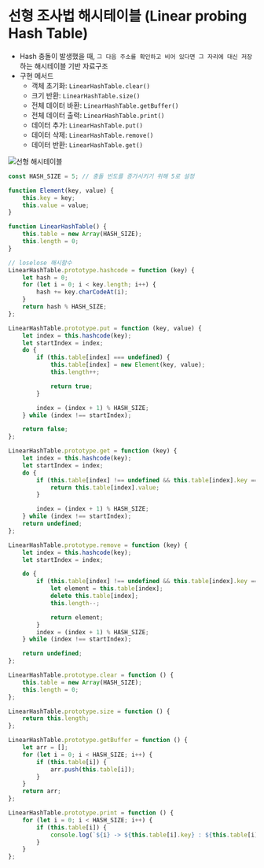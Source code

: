 # 선형 조사법 해시테이블 (Linear probing Hash Table)

- Hash 충돌이 발생했을 때, `그 다음 주소를 확인하고 비어 있다면 그 자리에 대신 저장` 하는 해시테이블 기반 자료구조
- 구현 메서드
    - 객체 초기화: `LinearHashTable.clear()`
    - 크기 반환: `LinearHashTable.size()`
    - 전체 데이터 바환: `LinearHashTable.getBuffer()`
    - 전체 데이터 출력: `LinearHashTable.print()`
    - 데이터 추가: `LinearHashTable.put()`
    - 데이터 삭제: `LinearHashTable.remove()`
    - 데이터 반환: `LinearHashTable.get()`

![선형 해시테이블](https://user-images.githubusercontent.com/65802921/139453995-dbefa125-7023-4411-879c-27359b1ffafe.jpg)

```jsx
const HASH_SIZE = 5; // 충돌 빈도를 증가시키기 위해 5로 설정

function Element(key, value) {
    this.key = key;
    this.value = value;
}

function LinearHashTable() {
    this.table = new Array(HASH_SIZE);
    this.length = 0;
}

// loselose 해시함수
LinearHashTable.prototype.hashcode = function (key) {
    let hash = 0;
    for (let i = 0; i < key.length; i++) {
        hash += key.charCodeAt(i);
    }
    return hash % HASH_SIZE;
};

LinearHashTable.prototype.put = function (key, value) {
    let index = this.hashcode(key);
    let startIndex = index;
    do {
        if (this.table[index] === undefined) {
            this.table[index] = new Element(key, value);
            this.length++;

            return true;
        }

        index = (index + 1) % HASH_SIZE;
    } while (index !== startIndex);

    return false;
};

LinearHashTable.prototype.get = function (key) {
    let index = this.hashcode(key);
    let startIndex = index;
    do {
        if (this.table[index] !== undefined && this.table[index].key === key) {
            return this.table[index].value;
        }

        index = (index + 1) % HASH_SIZE;
    } while (index !== startIndex);
    return undefined;
};

LinearHashTable.prototype.remove = function (key) {
    let index = this.hashcode(key);
    let startIndex = index;

    do {
        if (this.table[index] !== undefined && this.table[index].key === key) {
            let element = this.table[index];
            delete this.table[index];
            this.length--;

            return element;
        }
        index = (index + 1) % HASH_SIZE;
    } while (index !== startIndex);

    return undefined;
};

LinearHashTable.prototype.clear = function () {
    this.table = new Array(HASH_SIZE);
    this.length = 0;
};

LinearHashTable.prototype.size = function () {
    return this.length;
};

LinearHashTable.prototype.getBuffer = function () {
    let arr = [];
    for (let i = 0; i < HASH_SIZE; i++) {
        if (this.table[i]) {
            arr.push(this.table[i]);
        }
    }
    return arr;
};

LinearHashTable.prototype.print = function () {
    for (let i = 0; i < HASH_SIZE; i++) {
        if (this.table[i]) {
            console.log(`${i} -> ${this.table[i].key} : ${this.table[i].value}`);
        }
    }
};
```